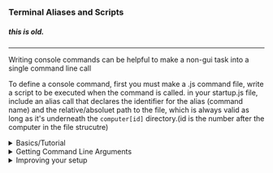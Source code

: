 ### Terminal Aliases and Scripts
##### this is old.
---

Writing console commands can be helpful to make a non-gui task into a single command line call


To define a console command, first you must make a .js command file, write a script to be executed when the command is called.
in your startup.js file, include an alias call that declares the identifier for the alias (command name) 
and the relative/absoluet path to the file, which is always valid as long as it's underneath the `computer[id]` directory.(id is the number after the computer in the file strucutre)
<details>
<summary> Basics/Tutorial </summary>

---

#### Hello world script

let's make a short example script to explore a few of the basic
ideas surrounding writing console commands for the OS in JavaScript.

```javascript 
//'helloworldcmd.js'

// our js engine doesn't manage the scope of variables when you run a script, and this means that variables defined with 'let' and 'const' will also be treated as global if this step isn't taken, so as to not create memory leaks/lack of garbage collection in the OS's main js engine, it's advised to just wrap the script in a body. this is due to the way we are using the engine, not the engine itself.

// this applies to the command Line and the interactive environment, which are both always running through the cmd prompts.

{
	print('hello world command:');
	print(`server connected : ${Network.IsConnected}`)
}

```
Then, to have the command loaded up every time we start our computer, we can add it as an alias in `computer[id]/startup.js`

```javascript 
//'startup.js'
alias('helloWorld', 'helloWorld')
```


</details>

<details>
<summary>Getting Command Line Arguments</summary>

---

#### Getting Command Line Arguments
You can declare an array in js to recieve any command Line arguments for your script. so, 
if you declare an appropriate array as such : 

``` javascript
//Fetching command Line arguments 
	let args = [/***/]
```

You must include `/***/` in the array you want filled with arguments.

and the command is called with arguments like so 

``` javascript
-command arg1 0 'my Value'
```

your JS array will look like this

```javascript
 print(args[0]) // result : arg1
 print(args[1]) // result : 0
 print(args[2]) // result : "my Value"
```

note that the behavior surrounding strings vs identifiers into
the command Line is sketchy and somewhat unclear. the problem is a command can be implemented in
javascript or c#, and they behave differently. C# commands are deprecated and should not be added.

also, be aware that the commands that are written natively into
the os (the commands that have descriptions and help infos)
must follow C style data formats, such as double quoted strings `"mystring"` etc.

</details>

<details>
<summary>Improving your setup </summary>

---
### Improving the Setup
To enhance your console command system, consider dynamically
loading your commands.
``` javascript
TerminalsetAliasDirectory($path)
```
calling this function allows you to load all command files within a specified directory to avoid modifying the startup script for every new command.
```javascript startup.js
// in 'startup.js'
{
	const commandDirectory = "/path/to/commands";
	// note : this reloads the currently loaded 
	// aliases and only loads under this dir.

	TerminalsetAliasDirectory(commandDirectory);
	// By default, the method will just get the file name
	// as in ::
	// C//Users//MyPath.js
	// would result in
	// -> MyPath
	
	// optionally, you can provide regex to control the 
	// file naming Convertention. you MUST use C# Regex Format!!
	
	if (/*overriding the naming Convertention*/)
	{
		const regex = '^(.*?)_(.*?)_(.*?)\.js$';
		TerminalsetAliasDirectory(commandDirectory, regex)
	}
}
```
However, this just assumes your command file is named exactly what you want the alias to be represented by, and that's not always desirable, so if you prefer, you can load and name
your commands dynamically just using the function:
``` javascript
alias(cmdName, path/to/cmd.js)
```
---
</details>